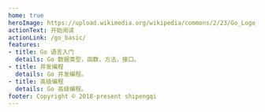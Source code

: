 ```yaml
---
home: true
heroImage: https://upload.wikimedia.org/wikipedia/commons/2/23/Go_Logo_Aqua.svg
actionText: 开始阅读 
actionLink: /go_basic/
features:
- title: Go 语言入门
  details: Go 数据类型，函数，方法，接口。
- title: 并发编程
  details: Go 并发编程。
- title: 高级编程
  details: Go 高级编程。
footer: Copyright © 2018-present shipengqi
---
```

